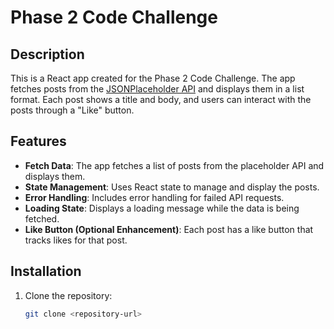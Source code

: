 # Phase 2 Code Challenge

## Description

This is a React app created for the Phase 2 Code Challenge. The app fetches posts from the [JSONPlaceholder API](https://jsonplaceholder.typicode.com/posts) and displays them in a list format. Each post shows a title and body, and users can interact with the posts through a "Like" button.

## Features

- **Fetch Data**: The app fetches a list of posts from the placeholder API and displays them.
- **State Management**: Uses React state to manage and display the posts.
- **Error Handling**: Includes error handling for failed API requests.
- **Loading State**: Displays a loading message while the data is being fetched.
- **Like Button (Optional Enhancement)**: Each post has a like button that tracks likes for that post.

## Installation

1. Clone the repository:
   ```bash
   git clone <repository-url>
